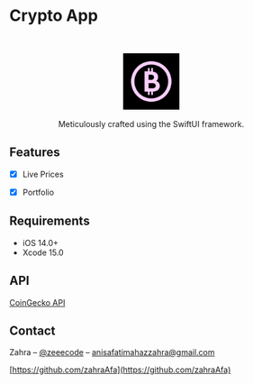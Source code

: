 # Crypto App
<br />
<p align="center">
  <a href="">
    <img src="CryptoApp/Assets.xcassets/images/logo.imageset/logo.png" alt="Logo" width="100" height="100">
  </a>
  <p align="center">
    Meticulously crafted using the SwiftUI framework.
  </p>
</p>

## Features

- [x] Live Prices
- [x] Portfolio



## Requirements

- iOS 14.0+
- Xcode 15.0



  
## API

[CoinGecko API](https://www.coingecko.com/en/api)
  



## Contact

Zahra – [@zeeecode](https://www.instagram.com/zeeecode/) – anisafatimahazzahra@gmail.com

[https://github.com/zahraAfa](https://github.com/zahraAfa)
